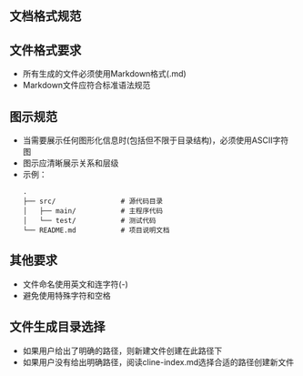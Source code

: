 ## 文档格式规范

## 文件格式要求
- 所有生成的文件必须使用Markdown格式(.md)
- Markdown文件应符合标准语法规范

## 图示规范
- 当需要展示任何图形化信息时(包括但不限于目录结构)，必须使用ASCII字符图
- 图示应清晰展示关系和层级
- 示例：
  ```
  .
  ├── src/                # 源代码目录
  │   ├── main/           # 主程序代码
  │   └── test/           # 测试代码
  └── README.md           # 项目说明文档
  ```

## 其他要求
- 文件命名使用英文和连字符(-)
- 避免使用特殊字符和空格

## 文件生成目录选择
- 如果用户给出了明确的路径，则新建文件创建在此路径下
- 如果用户没有给出明确路径，阅读cline-index.md选择合适的路径创建新文件
